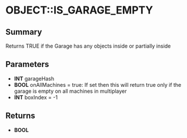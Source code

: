 # OBJECT::IS_GARAGE_EMPTY

## Summary
Returns TRUE if the Garage has any objects inside or partially inside

## Parameters
* **INT** garageHash
* **BOOL** onAllMachines = true: If set then this will return true only if the garage is empty on all machines in multiplayer
* **INT** boxIndex = -1

## Returns
* **BOOL**